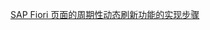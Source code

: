 [SAP Fiori 页面的周期性动态刷新功能的实现步骤](https://mp.weixin.qq.com/s?__biz=MzI3MDE4MjM5Mg==&mid=2247492489&idx=1&sn=d3427d57c7db13730e4a46cb48c38870&chksm=ead6511edda1d808f6c2477837a715f30b446f3ee917651ea94a40fdd4f29912cf5b387874dd&token=1539822236&lang=zh_CN#rd)